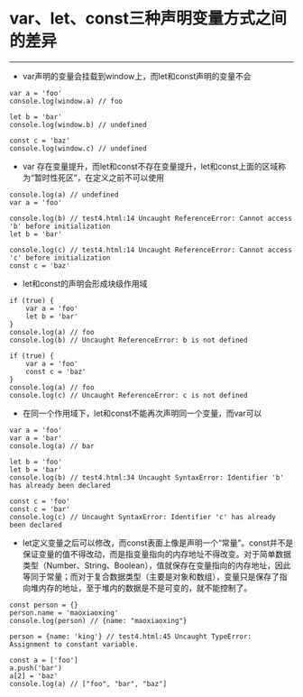 # var、let、const三种声明变量方式之间的差异
------------------------------------------------

- var声明的变量会挂载到window上，而let和const声明的变量不会
```
var a = 'foo'
console.log(window.a) // foo

let b = 'bar'
console.log(window.b) // undefined

const c = 'baz'
console.log(window.c) // undefined
```

- var 存在变量提升，而let和const不存在变量提升，let和const上面的区域称为“暂时性死区”，在定义之前不可以使用
```
console.log(a) // undefined
var a = 'foo'

console.log(b) // test4.html:14 Uncaught ReferenceError: Cannot access 'b' before initialization
let b = 'bar'

console.log(c) // test4.html:14 Uncaught ReferenceError: Cannot access 'c' before initialization
const c = 'baz'
```

- let和const的声明会形成块级作用域
```
if (true) {
    var a = 'foo'
    let b = 'bar'
}
console.log(a) // foo
console.log(b) // Uncaught ReferenceError: b is not defined

if (true) {
    var a = 'foo'
    const c = 'baz'
}
console.log(a) // foo
console.log(c) // Uncaught ReferenceError: c is not defined
```

- 在同一个作用域下，let和const不能再次声明同一个变量，而var可以
```
var a = 'foo'
var a = 'bar'
console.log(a) // bar

let b = 'foo'
let b = 'bar'
console.log(b) // test4.html:34 Uncaught SyntaxError: Identifier 'b' has already been declared

const c = 'foo'
const c = 'bar'
console.log(c) // Uncaught SyntaxError: Identifier 'c' has already been declared
```

- let定义变量之后可以修改，而const表面上像是声明一个“常量”。const并不是保证变量的值不得改动，而是指变量指向的内存地址不得改变。对于简单数据类型（Number、String、Boolean），值就保存在变量指向的内存地址，因此等同于常量；而对于复合数据类型（主要是对象和数组），变量只是保存了指向堆内存的地址，至于堆内的数据是不是可变的，就不能控制了。
```
const person = {}
person.name = 'maoxiaoxing'
console.log(person) // {name: "maoxiaoxing"}

person = {name: 'king'} // test4.html:45 Uncaught TypeError: Assignment to constant variable.

const a = ['foo']
a.push('bar')
a[2] = 'baz'
console.log(a) // ["foo", "bar", "baz"]
```